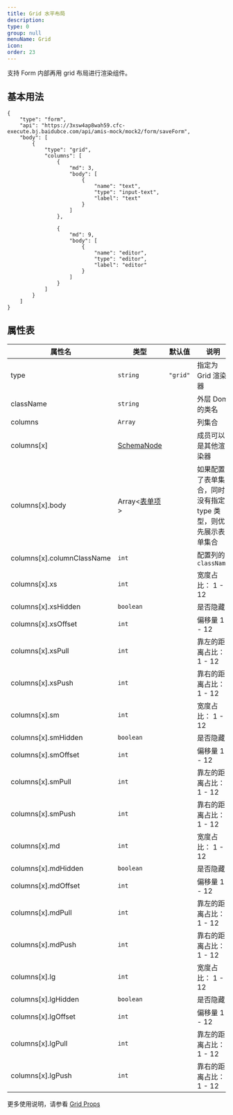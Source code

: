 ```yaml
---
title: Grid 水平布局
description:
type: 0
group: null
menuName: Grid
icon:
order: 23
---
```


支持 Form 内部再用 grid 布局进行渲染组件。

## 基本用法

```schema: scope="body"
{
    "type": "form",
    "api": "https://3xsw4ap8wah59.cfc-execute.bj.baidubce.com/api/amis-mock/mock2/form/saveForm",
    "body": [
        {
            "type": "grid",
            "columns": [
                {
                    "md": 3,
                    "body": [
                        {
                            "name": "text",
                            "type": "input-text",
                            "label": "text"
                        }
                    ]
                },

                {
                    "md": 9,
                    "body": [
                        {
                            "name": "editor",
                            "type": "editor",
                            "label": "editor"
                        }
                    ]
                }
            ]
        }
    ]
}
```

## 属性表

| 属性名                     | 类型                                      | 默认值   | 说明                                                           |
| -------------------------- | ----------------------------------------- | -------- | -------------------------------------------------------------- |
| type                       | `string`                                  | `"grid"` | 指定为 Grid 渲染器                                             |
| className                  | `string`                                  |          | 外层 Dom 的类名                                                |
| columns                    | `Array`                                   |          | 列集合                                                         |
| columns[x]                 | [SchemaNode](../../docs/types/schemanode) |          | 成员可以是其他渲染器                                           |
| columns[x].body            | Array<[表单项](./formitem)>               |          | 如果配置了表单集合，同时没有指定 type 类型，则优先展示表单集合 |
| columns[x].columnClassName | `int`                                     |          | 配置列的 `className`                                           |
| columns[x].xs              | `int`                                     |          | 宽度占比： 1 - 12                                              |
| columns[x].xsHidden        | `boolean`                                 |          | 是否隐藏                                                       |
| columns[x].xsOffset        | `int`                                     |          | 偏移量 1 - 12                                                  |
| columns[x].xsPull          | `int`                                     |          | 靠左的距离占比：1 - 12                                         |
| columns[x].xsPush          | `int`                                     |          | 靠右的距离占比： 1 - 12                                        |
| columns[x].sm              | `int`                                     |          | 宽度占比： 1 - 12                                              |
| columns[x].smHidden        | `boolean`                                 |          | 是否隐藏                                                       |
| columns[x].smOffset        | `int`                                     |          | 偏移量 1 - 12                                                  |
| columns[x].smPull          | `int`                                     |          | 靠左的距离占比：1 - 12                                         |
| columns[x].smPush          | `int`                                     |          | 靠右的距离占比： 1 - 12                                        |
| columns[x].md              | `int`                                     |          | 宽度占比： 1 - 12                                              |
| columns[x].mdHidden        | `boolean`                                 |          | 是否隐藏                                                       |
| columns[x].mdOffset        | `int`                                     |          | 偏移量 1 - 12                                                  |
| columns[x].mdPull          | `int`                                     |          | 靠左的距离占比：1 - 12                                         |
| columns[x].mdPush          | `int`                                     |          | 靠右的距离占比： 1 - 12                                        |
| columns[x].lg              | `int`                                     |          | 宽度占比： 1 - 12                                              |
| columns[x].lgHidden        | `boolean`                                 |          | 是否隐藏                                                       |
| columns[x].lgOffset        | `int`                                     |          | 偏移量 1 - 12                                                  |
| columns[x].lgPull          | `int`                                     |          | 靠左的距离占比：1 - 12                                         |
| columns[x].lgPush          | `int`                                     |          | 靠右的距离占比： 1 - 12                                        |

更多使用说明，请参看 [Grid Props](https://react-bootstrap.github.io/layout/grid/#col-props)
